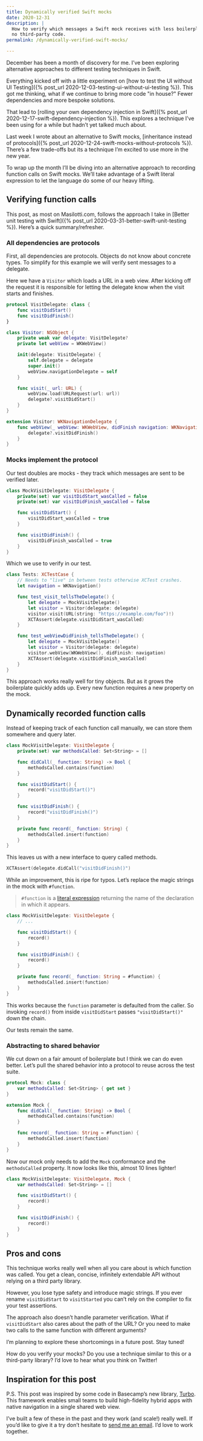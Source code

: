 ```yaml
---
title: Dynamically verified Swift mocks
date: 2020-12-31
description: |
  How to verify which messages a Swift mock receives with less boilerplate and
  no third-party code.
permalink: /dynamically-verified-swift-mocks/

---
```


December has been a month of discovery for me. I’ve been exploring alternative approaches to different testing techniques in Swift.

Everything kicked off with a little experiment on [how to test the UI without UI Testing]({% post_url 2020-12-03-testing-ui-without-ui-testing %}). This got me thinking, what if we continue to bring more code "in house?" Fewer dependencies and more bespoke solutions.

That lead to [rolling your own dependency injection in Swift]({% post_url 2020-12-17-swift-dependency-injection %}). This explores a technique I’ve been using for a while but hadn’t yet talked much about.

Last week I wrote about an alternative to Swift mocks, [inheritance instead of protocols]({% post_url 2020-12-24-swift-mocks-without-protocols %}). There’s a few trade-offs but its a technique I’m excited to use more in the new year.

To wrap up the month I’ll be diving into an alternative approach to recording function calls on Swift mocks. We’ll take advantage of a Swift literal expression to let the language do some of our heavy lifting.

## Verifying function calls

This post, as most on Masilotti.com, follows the approach I take in [Better unit testing with Swift]({% post_url 2020-03-31-better-swift-unit-testing %}). Here’s a quick summary/refresher.

### All dependencies are protocols

First, all dependencies are protocols. Objects do not know about concrete types. To simplify for this example we will verify sent messages to a delegate.

Here we have a `Visitor` which loads a URL in a web view. After kicking off the request it is responsible for letting the delegate know when the visit starts and finishes.

```swift
protocol VisitDelegate: class {
    func visitDidStart()
    func visitDidFinish()
}

class Visitor: NSObject {
    private weak var delegate: VisitDelegate?
    private let webView = WKWebView()

    init(delegate: VisitDelegate) {
        self.delegate = delegate
        super.init()
        webView.navigationDelegate = self
    }

    func visit(_ url: URL) {
        webView.load(URLRequest(url: url))
        delegate?.visitDidStart()
    }
}

extension Visitor: WKNavigationDelegate {
    func webView(_ webView: WKWebView, didFinish navigation: WKNavigation!) {
        delegate?.visitDidFinish()
    }
}
```

### Mocks implement the protocol

Our test doubles are mocks - they track which messages are sent to be verified later.

```swift
class MockVisitDelegate: VisitDelegate {
    private(set) var visitDidStart_wasCalled = false
    private(set) var visitDidFinish_wasCalled = false

    func visitDidStart() {
        visitDidStart_wasCalled = true
    }

    func visitDidFinish() {
        visitDidFinish_wasCalled = true
    }
}
```

Which we use to verify in our test.

```swift
class Tests: XCTestCase {
    // Needs to "live" in between tests otherwise XCTest crashes.
    let navigation = WKNavigation()

    func test_visit_tellsTheDelegate() {
        let delegate = MockVisitDelegate()
        let visitor = Visitor(delegate: delegate)
        visitor.visit(URL(string: "https://example.com/foo")!)
        XCTAssert(delegate.visitDidStart_wasCalled)
    }

    func test_webViewDidFinish_tellsTheDelegate() {
        let delegate = MockVisitDelegate()
        let visitor = Visitor(delegate: delegate)
        visitor.webView(WKWebView(), didFinish: navigation)
        XCTAssert(delegate.visitDidFinish_wasCalled)
    }
}
```

This approach works really well for tiny objects. But as it grows the boilerplate quickly adds up. Every new function requires a new property on the mock.

## Dynamically recorded function calls
Instead of keeping track of each function call manually, we can store them somewhere and query later.

```swift
class MockVisitDelegate: VisitDelegate {
    private(set) var methodsCalled: Set<String> = []

    func didCall(_ function: String) -> Bool {
        methodsCalled.contains(function)
    }

    func visitDidStart() {
        record("visitDidStart()")
    }

    func visitDidFinish() {
        record("visitDidFinish()")
    }

    private func record(_ function: String) {
        methodsCalled.insert(function)
    }
}
```

This leaves us with a new interface to query called methods.

```swift
XCTAssert(delegate.didCall("visitDidFinish()")
```

While an improvement, this is ripe for typos. Let’s replace the magic strings in the mock with `#function`.

> `#function` is a [literal expression](https://docs.swift.org/swift-book/ReferenceManual/Expressions.html#ID390) returning the name of the declaration in which it appears.

```swift
class MockVisitDelegate: VisitDelegate {
    // ...

    func visitDidStart() {
        record()
    }

    func visitDidFinish() {
        record()
    }

    private func record(_ function: String = #function) {
        methodsCalled.insert(function)
    }
}
```

This works because the `function` parameter is defaulted from the caller. So invoking `record()` from inside `visitDidStart` passes `"visitDidStart()"` down the chain.

Our tests remain the same.

### Abstracting to shared behavior

We cut down on a fair amount of boilerplate but I think we can do even better. Let’s pull the shared behavior into a protocol to reuse across the test suite.

```swift
protocol Mock: class {
    var methodsCalled: Set<String> { get set }
}

extension Mock {
    func didCall(_ function: String) -> Bool {
        methodsCalled.contains(function)
    }

    func record(_ function: String = #function) {
        methodsCalled.insert(function)
    }
}
```

Now our mock only needs to add the `Mock` conformance and the `methodsCalled` property. It now looks like this, almost 10 lines lighter!

```swift
class MockVisitDelegate: VisitDelegate, Mock {
    var methodsCalled: Set<String> = []

    func visitDidStart() {
        record()
    }

    func visitDidFinish() {
        record()
    }
}
```

## Pros and cons

This technique works really well when all you care about is which function was called. You get a clean, concise, infinitely extendable API without relying on a third party library.

However, you lose type safety and introduce magic strings. If you ever rename `visitDidStart` to `visitStarted` you can’t rely on the compiler to fix your test assertions.

The approach also doesn’t handle parameter verification. What if `visitDidStart` also cares about the path of the URL? Or you need to make two calls to the same function with different arguments?

I’m planning to explore these shortcomings in a future post. Stay tuned!

How do you verify your mocks? Do you use a technique similar to this or a third-party library? I’d love to hear what you think on Twitter!

## Inspiration for this post

P.S. This post was inspired by some code in Basecamp’s new library, [Turbo](https://github.com/hotwired/turbo-ios). This framework enables small teams to build high-fidelity hybrid apps with native navigation in a single shared web view.

I’ve built a few of these in the past and they work (and scale!) really well. If you’d like to give it a try don’t hesitate to [send me an email](mailto:joe@masilotti.com). I’d love to work together.

